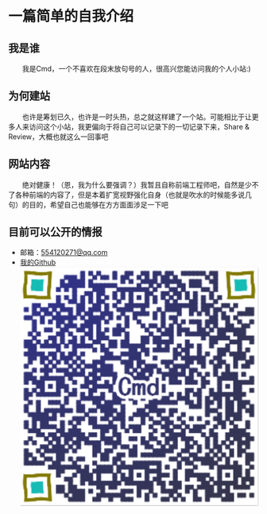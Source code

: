 # 一篇简单的自我介绍
## 我是谁
　　我是Cmd，一个不喜欢在段末放句号的人，很高兴您能访问我的个人小站:)

## 为何建站
　　也许是筹划已久，也许是一时头热，总之就这样建了一个站。可能相比于让更多人来访问这个小站，我更偏向于将自己可以记录下的一切记录下来，Share & Review，大概也就这么一回事吧

## 网站内容
　　绝对健康！（恩，我为什么要强调？）我暂且自称前端工程师吧，自然是少不了各种前端的内容了，但是本着扩宽视野强化自身（也就是吹水的时候能多说几句）的目的，希望自己也能够在方方面面涉足一下吧

## 目前可以公开的情报
* 邮箱：554120271@qq.com  
* [我的Github](https://github.com/Cmd-Cmd)  
![其实用Whois查一下就有各种信息我会乱说?](../img/connect.png)    
